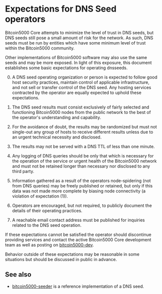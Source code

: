 Expectations for DNS Seed operators
====================================

Bitcoin5000 Core attempts to minimize the level of trust in DNS seeds,
but DNS seeds still pose a small amount of risk for the network.
As such, DNS seeds must be run by entities which have some minimum
level of trust within the Bitcoin5000 community.

Other implementations of Bitcoin5000 software may also use the same
seeds and may be more exposed. In light of this exposure, this
document establishes some basic expectations for operating dnsseeds.

0. A DNS seed operating organization or person is expected to follow good
host security practices, maintain control of applicable infrastructure,
and not sell or transfer control of the DNS seed. Any hosting services
contracted by the operator are equally expected to uphold these expectations.

1. The DNS seed results must consist exclusively of fairly selected and
functioning Bitcoin5000 nodes from the public network to the best of the
operator's understanding and capability.

2. For the avoidance of doubt, the results may be randomized but must not
single-out any group of hosts to receive different results unless due to an
urgent technical necessity and disclosed.

3. The results may not be served with a DNS TTL of less than one minute.

4. Any logging of DNS queries should be only that which is necessary
for the operation of the service or urgent health of the Bitcoin5000
network and must not be retained longer than necessary nor disclosed
to any third party.

5. Information gathered as a result of the operators node-spidering
(not from DNS queries) may be freely published or retained, but only
if this data was not made more complete by biasing node connectivity
(a violation of expectation (1)).

6. Operators are encouraged, but not required, to publicly document the
details of their operating practices.

7. A reachable email contact address must be published for inquiries
related to the DNS seed operation.

If these expectations cannot be satisfied the operator should
discontinue providing services and contact the active Bitcoin5000
Core development team as well as posting on
[bitcoin5000-dev](https://lists.linuxfoundation.org/mailman/listinfo/bitcoin5000-dev).

Behavior outside of these expectations may be reasonable in some
situations but should be discussed in public in advance.

See also
----------
- [bitcoin5000-seeder](https://github.com/sipa/bitcoin5000-seeder) is a reference implementation of a DNS seed.
